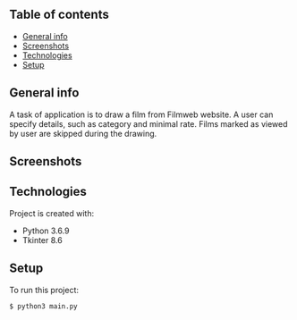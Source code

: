 ## Table of contents
* [General info](#general-info)
* [Screenshots](#screenshots)
* [Technologies](#technologies)
* [Setup](#setup)

## General info
A task of application is to draw a film from Filmweb website. A user can specify details, such as category and minimal rate.
Films marked as viewed by user are skipped during the drawing.

## Screenshots

## Technologies
Project is created with:
* Python 3.6.9
* Tkinter 8.6

## Setup
To run this project:
```
$ python3 main.py
```
